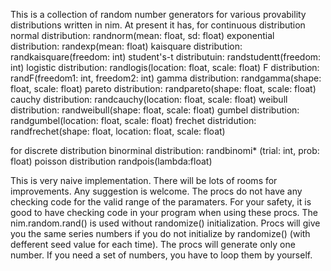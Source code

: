 This is a collection of random number generators for various provability distributions written in nim.
At present it has,
for continuous distribution
normal distribution: randnorm(mean: float, sd: float)
exponential distribution: randexp(mean: float)
kaisquare distribution: randkaisquare(freedom: int)
student's-t distributuin: randstudentt(freedom: int)
logistic distribution: randlogis(location: float, scale: float)
F distribution: randF(freedom1: int, freedom2: int)
gamma distribution: randgamma(shape: float, scale: float)
pareto distribution: randpareto(shape: float, scale: float)
cauchy distribution: randcauchy(location: float, scale: float)
weibull distribution: randweibull(shape: float, scale: float)
gumbel distribution: randgumbel(location: float, scale: float)
frechet distridution: randfrechet(shape: float, location: float, scale: float)

for discrete distribution 
binorminal distribution: randbinomi* (trial: int, prob: float)
poisson distribution randpois(lambda:float)

This is very naive implementation. There will be lots of rooms for improvements. Any suggestion is welcome. 
The procs do not have any checking code for the valid range of the paramaters. For your safety, it is good to have checking code in your program when using these procs. 
The nim.random.rand() is used without randomize() initialization. Procs will give you the same series numbers if you do not initialize by randomize() (with defferent seed value for each time). 
The procs will generate only one number. If you need a set of numbers, you have to loop them by yourself.
 
